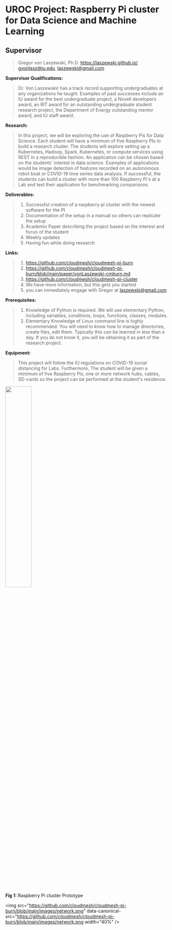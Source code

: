 
# UROC Project: Raspberry Pi cluster for Data Science and Machine Learning

## Supervisor

> Gregor von Laszewski,
> Ph.D. https://laszewski.github.io/
> gvonlasz@iu.edu, laszewski@gmail.com

**Supervisor Qualifications:**

> Dr. Von Laszewskir has a track record supporting undergraduates at
> any organizations he taught. Examples of past successes include an
> IU award for the best undergraduate project, a Novell developers
> award, an RIT award for an outstanding undergraduate student
> research project, the Department of Energy outstanding mentor award,
> and IU staff award.

**Research:** 

> In this project, we will be exploring the use of Raspberry Pis for
> Data Science. Each student will have a minimum of five Raspberry PIs
> to build a research cluster. The students will explore setting up a
> Kubernetes, Hadoop, Spark, Kubernetes, or compute services using
> REST in a reproducible fashion. An application can be chosen based
> on the students' interest in data science. Examples of applications
> would be image detection of features recorded on an autonomous robot
> boat or COVID-19 time series data analysis. If successful, the
> students can build a cluster with more than 100 Raspberry Pi's at a
> Lab and test their application for benchmarking comparisons.

**Deliverables:**

> 1. Successful creation of a raspberry pi cluster with the newest
>    software for the PI
> 2. Documentation of the setup in a manual so others can replicate
>    the setup
> 3. Academic Paper describing the project based on the interest and
>    focus of the student
> 4. Weekly updates
> 5. Having fun while doing research

**Links:**

> 1. <https://github.com/cloudmesh/cloudmesh-pi-burn>
> 2. <https://github.com/cloudmesh/cloudmesh-pi-burn/blob/main/paper/vonLaszewski-cmburn.md>
> 3. <https://github.com/cloudmesh/cloudmesh-pi-cluster>
> 4. We have more information, but this gets you started
> 5. you can immediately engage with Gregor at laszewski@gmail.com

**Prerequisites:**

> 1. Knowledge of Python is required. We will use elementary Python,
>    including variables, conditions, loops, functions, classes,
>    modules.
> 2. Elementary Knowledge of Linux command line is highly recommended.
>    You will need to know how to manage directories, create files,
>    edit them. Typically this can be learned in less than a day. If
>    you do not know it, you will be obtaining it as part of the
>    research project.

**Equipment:**

> This project will follow the IU regulations on COVID-19 social
> distancing for Labs. Furthermore, The student will be given a
> minimum of five Raspberry Pis, one or more network hubs, cables,
> SD-cards so the project can be performed at the student's residence.

<img src="https://github.com/cloudmesh/cloudmesh-pi-burn/blob/main/images/pi_clusters_case.jpg" width="40%" />

**Fig 1:** Raspberry Pi cluster Prototype

<img src="https://github.com/cloudmesh/cloudmesh-pi-burn/blob/main/images/network.png" data-canonical-src="https://github.com/cloudmesh/cloudmesh-pi-burn/blob/main/images/network.png width="40%" />
